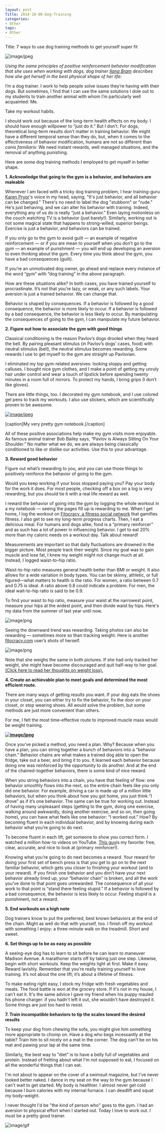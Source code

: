 ```yaml
---
layout: post
Title: 2014-10-06-Dog-Training
categories:
- Other
tags:
- Other
---
```

Title: 7 ways to use dog training methods to get yourself super fit

![image/jpeg][0]

_Using the same principles of positive reinforcement behavior modification that she uses when working with dogs, dog trainer [Ilana Bram][1] describes how she got herself in the best physical shape of her life:_

I’m a dog trainer. I work to help people solve issues they’re having with their dogs. But sometimes, I find that I can use the same solutions I dole out to my students to train another animal with whom I’m particularly well acquainted: Me.

Take my workout habits.

I should work out because of the long-term health effects on my body. I should have enough willpower to “just do it.” But I don’t. For dogs, theoretical long-term results don’t matter in training behavior. We might have a different temporal sense than they do, but, when it comes to the effectiveness of behavior modification, humans are not so different than _canis familiaris_: We need instant rewards, well managed situations, and the removal of anything punishing.

Here are some dog training methods I employed to get myself in better shape.

**1. Acknowledge that going to the gym is a behavior, and behaviors are maleable**

Whenever I am faced with a tricky dog training problem, I hear training-guru [Karen Pryor][2]'s voice in my head, saying, &quot;It's just behavior, and all behavior can be changed.&quot; There's no need to label the dog &quot;stubborn&quot; or &quot;rude.&quot; He's just behaving, and we can alter his behavior with training. Indeed, everything any of us do is really “just a behavior.” Even laying motionless on the couch watching TV is a behavior (just barely!). Similarly, working out is not some magical state that happens to strong-willed, superior beings. Exercise is just a behavior, and behaviors can be trained.

If you only go to the gym to avoid guilt — an example of negative reinforcement — or if you are mean to yourself when you don’t go to the gym — an example of punishment — you will end up developing an aversion to even thinking about the gym. Every time you think about the gym, you have a bad consequences (guilt).

If you’re an unmotivated dog owner, go ahead and replace every instance of the word “gym” with “dog training” in the above paragraph.

How are these situations alike? In both cases, you have trained yourself to procrastinate. It’s not that you’re lazy, or weak, or any such labels. Your aversion is just a trained behavior. We can change that.

Behavior is shaped by consequences. If a behavior is followed by a good consequence, the behavior is more likely to occur. If a behavior is followed by a bad consequence, the behavior is less likely to occur. By manipulating the consequences of going to the gym, I can manipulate my future behavior.

**2. Figure out how to associate the gym with good things**

Classical conditioning is the reason Pavlov’s dogs drooled when they heard the bell. By pairing pleasant stimulus (in Pavlov’s dogs’ cases, food) with neutral stimulus (bell), the neutral stimulus becomes rewarding. Some rewards I use to get myself to the gym are straight up Pavlovian.

I eliminated my top gym-related aversives: looking sloppy and getting calluses. I bought nice gym clothes, and I make a point of getting my unruly hair under control and wear a touch of lipstick before spending twenty minutes in a room full of mirrors. To protect my hands, I bring grips (I don’t like gloves).

There are little things, too. I decorated my gym notebook, and I use colored gel pens to track my workouts. I also use stickers, which are scientifically proven to be awesome.

[![image/jpeg](resources/11db737ff2ee65ea0640b13815a99f52.jpeg)](http://thedo.gs/wp-content/uploads/2013/06/SCAN0431.jpg)

[caption]My very pretty gym notebook.[/caption]

All of these positive associations help make my gym visits more enjoyable. As famous animal trainer Bob Bailey says, “Pavlov is Always Sitting On Your Shoulder.” No matter what we do, we are always being classically conditioned to like or dislike our activities. Use this to your advantage.

**3. Reward good behavior**

Figure out what’s rewarding to you, and you can use those things to positively reinforce the behavior of going to the gym.

Would you keep working if your boss stopped paying you? Pay your body for the work it does. For most people, checking off a box on a log is very rewarding, but you should tie it with a real life reward as well.

I reward the behavior of going into the gym by logging the whole workout in a my notebook — seeing the pages fill up is rewarding to me. When I get home, I log the workout on [Fitocracy, a fitness social network][3] that gamifies fitness. I also get to see my long-term progress charts. Then, I eat a delicious meal. For humans and dogs alike, food is a “primary reinforcer” and as such has a lot of power in influencing behavior. I get to eat 20% more than my caloric needs on a workout day. Talk about reward!

Measurements are important so that daily fluctuations are drowned in the bigger picture. Most people track their weight. Since my goal was to gain muscle and lose fat, I knew my weight might not change much at all. Instead, I logged waist-to-hip ratio.

Waist-to-hip ratio measures general health better than BMI or weight. It also allows for a wide variation in body types. You can be skinny, athletic, or full figured—what matters to health is the ratio. For women, a ratio between 0.7 and 0.75 is ideal. A ratio above 0.8 could indicate a problem. For men, the ideal wait-to-hip ratio is said to be 0.9.

To find your waist to hip ratio, measure your waist at the narrowest point, measure your hips at the widest point, and then divide waist by hips. Here's my data from the summer of last year until now.

![image/png][4]

Seeing the downward trend was rewarding. Taking photos can also be rewarding — sometimes more so than tracking weight. Here is another [fitocracy.com][5] user’s shots of herself.

![image/png][6]

Note that she weighs the same in both pictures. If she had only tracked her weight, she might have become discouraged and quit half-way to her goal. [(Click here to read her thoughts on weight loss).][7]

**4. Create an achievable plan to meet goals and determined the most efficient route.**

There are many ways of getting results you want. If your dog eats the shoes in your closet, you can either try to fix the behavior, fix the door on your closet, or stop wearing shoes. All would solve the problem, but some methods are just more convenient than others.

For me, I felt the most time-effective route to improved muscle mass would be weight training.

**[![image/jpeg](resources/ff2e85c179700834d74b8a85c33fb252.jpeg)](http://thedo.gs/wp-content/uploads/2013/06/dog-barbel.jpg)**

Once you’ve picked a method, you need a plan. Why? Because when you have a plan, you can string together a bunch of behaviors into a “behavior chain.” Behavior chains are what makes a trained dog able to open the fridge, take out a beer, and bring it to you. It learned each behavior because doing one was reinforced by the opportunity to do another. And at the end of the chained-together behaviors, there is some kind of nice reward.

When you string behaviors into a chain, you have that feeling of flow: one behavior smoothly flows into the next, so the entire chain feels like you only did one behavior. For example, driving a car is made up of a million little behaviors, but when you think about how you got home, you just think “I drove” as if it’s one behavior. The same can be true for working out. Instead of having many unpleasant steps (getting to the gym, doing one exercise, walking around awkwardly, doing another exercise, and so on, then going home), you can have what feels like one behavior: “I worked out.” How? By becoming fluent in each individual behavior, and by knowing during each behavior what you’re going to do next.

To become fluent in each lift, get someone to show you correct form. I watched a million how-to videos on YouTube. [This guy][8]is my favorite: free, clear, accurate, and nice to look at (primary reinforcer!).

Knowing what you’re going to do next becomes a reward. Your reward for doing your first set of bench press is that you get to go on to the next familiar behavior, which gets you closer to finishing your workout (and to your reward). If you finish one behavior and you don’t have your next behavior already lined up, your “behavior chain” is broken, and all the work you’ve done to that point goes unrewarded. The consequence of all your work to that point is “stand there feeling stupid.” If a behavior is followed by a bad consequence, the behavior is less likely to occur. Feeling stupid is a punishment, not a reward.

**5. End workouts on a high note**

Dog trainers know to put the preferred, best known behaviors at the end of the chain. Might as well do that with yourself, too. I finish off my workout with something I enjoy: a three-minute walk on the treadmill. Short and sweet.

**6. Set things up to be as easy as possible**

A seeing-eye dog has to learn to sit before he can learn to maneuver Madison Avenue. A marathoner starts off by taking just one step. Likewise, begin with short workouts. Keep the weights light at first. Make it easy. Reward lavishly. Remember that you’re really training yourself to love training. It’s not about the one lift; it’s about a lifetime of fitness.

To make eating right easy, I stock my fridge with fresh vegetables and meats. The food battle is won at the grocery store. If it's not in my house, I can't eat it. It's the same advice I gave my friend when his puppy mauled his phone charger: if you hadn't left it out, she wouldn't have destroyed it. Some things are just too hard to resist.

**7. Train incompatible behaviors to tip the scales toward the desired results**

To keep your dog from chewing the sofa, you might give him something more appropriate to chomp on. Have a dog who begs incessantly at the table? Train him to sit nicely on a mat in the corner. The dog can't be on his mat and pawing your lap at the same time.

Similarly, the best way to &quot;diet&quot; is to have a belly full of vegetables and protein. Instead of fretting about what I'm not supposed to eat, I focused on all the wonderful things that I can eat.

I'm not about to appear on the cover of a swimsuit magazine, but I've never looked better naked. I dance in my seat on the way to the gym because I can't wait to get started. My body is healthier. I almost never get cold because I burn calories with my internal furnace. I can deadlift and squat my body-weight.

I never thought I'd be &quot;the kind of person who&quot; goes to the gym. I had an aversion to physical effort when I started out. Today I love to work out. I must be a pretty good trainer.

![image/gif][9]



[0]: resources/98591904ffea3466db43b075a4b92622.jpeg
[1]: http://thedo.gs/author/ilana/
[2]: http://www.reachingtheanimalmind.com/author.html
[3]: http://techcrunch.com/2013/03/26/fitocracys-1m-users-including-arnold-schwarzenegger-are-more-engaged-than-any-other-social-network-besides-facebook/
[4]: resources/a4213ae55ec35a0c14c7c8e10da6afe6.png
[5]: http://fitocracy.com
[6]: resources/b357f954db01335e4dbbe19704cd940c.png
[7]: http://www.fitocracy.com/knowledge/why-weight-loss-is-not-the-king-of-achievements/
[8]: http://www.youtube.com/user/ScottHermanFitness
[9]: resources/325472601571f31e1bf00674c368d335.gif